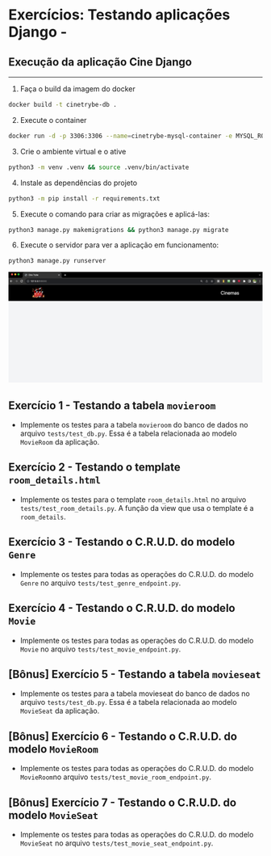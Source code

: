 # Exercícios: Testando aplicações Django -

## Execução da aplicação Cine Django
---

1. Faça o build da imagem do docker

```bash
docker build -t cinetrybe-db .
```

2. Execute o container

```bash
docker run -d -p 3306:3306 --name=cinetrybe-mysql-container -e MYSQL_ROOT_PASSWORD=password -e MYSQL_DATABASE=cinetrybe_database cinetrybe-db
```

3. Crie o ambiente virtual e o ative

```bash
python3 -m venv .venv && source .venv/bin/activate
```

4. Instale as dependências do projeto

```bash
python3 -m pip install -r requirements.txt
```

5. Execute o comando para criar as migrações e aplicá-las:

```bash
python3 manage.py makemigrations && python3 manage.py migrate
```

6. Execute o servidor para ver a aplicação em funcionamento:

```bash
python3 manage.py runserver
```

![Aplicação em funcionamento](movies/static/img/readme-home-page.png)

## Exercício 1 - Testando a tabela `movieroom`
- Implemente os testes para a tabela `movieroom` do banco de dados no arquivo `tests/test_db.py`. Essa é a tabela relacionada ao modelo `MovieRoom` da aplicação.

## Exercício 2 - Testando o template `room_details.html`
- Implemente os testes para o template `room_details.html` no arquivo `tests/test_room_details.py`. A função da view que usa o template é a `room_details`.

## Exercício 3 - Testando o C.R.U.D. do modelo `Genre`
- Implemente os testes para todas as operações do C.R.U.D. do modelo `Genre` no arquivo `tests/test_genre_endpoint.py`.

## Exercício 4 - Testando o C.R.U.D. do modelo `Movie`
- Implemente os testes para todas as operações do C.R.U.D. do modelo `Movie` no arquivo `tests/test_movie_endpoint.py`.

## [Bônus] Exercício 5 - Testando a tabela `movieseat`
- Implemente os testes para a tabela movieseat do banco de dados no arquivo `tests/test_db.py`. Essa é a tabela relacionada ao modelo `MovieSeat` da aplicação.

## [Bônus] Exercício 6 - Testando o C.R.U.D. do modelo `MovieRoom`
- Implemente os testes para todas as operações do C.R.U.D. do modelo `MovieRoom`no arquivo `tests/test_movie_room_endpoint.py`.

## [Bônus] Exercício 7 - Testando o C.R.U.D. do modelo `MovieSeat`
- Implemente os testes para todas as operações do C.R.U.D. do modelo `MovieSeat` no arquivo `tests/test_movie_seat_endpoint.py`.